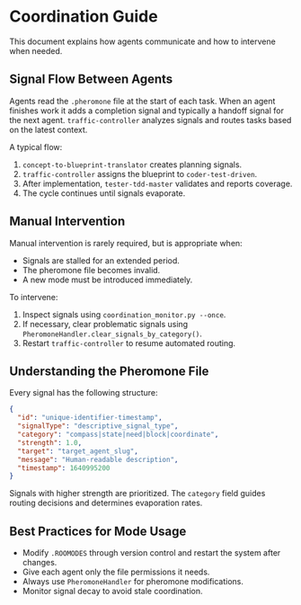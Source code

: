 # Coordination Guide

This document explains how agents communicate and how to intervene when needed.

## Signal Flow Between Agents
Agents read the `.pheromone` file at the start of each task. When an agent finishes work it adds a completion signal and typically a handoff signal for the next agent. `traffic-controller` analyzes signals and routes tasks based on the latest context.

A typical flow:
1. `concept-to-blueprint-translator` creates planning signals.
2. `traffic-controller` assigns the blueprint to `coder-test-driven`.
3. After implementation, `tester-tdd-master` validates and reports coverage.
4. The cycle continues until signals evaporate.

## Manual Intervention
Manual intervention is rarely required, but is appropriate when:
- Signals are stalled for an extended period.
- The pheromone file becomes invalid.
- A new mode must be introduced immediately.

To intervene:
1. Inspect signals using `coordination_monitor.py --once`.
2. If necessary, clear problematic signals using `PheromoneHandler.clear_signals_by_category()`.
3. Restart `traffic-controller` to resume automated routing.

## Understanding the Pheromone File
Every signal has the following structure:
```json
{
  "id": "unique-identifier-timestamp",
  "signalType": "descriptive_signal_type",
  "category": "compass|state|need|block|coordinate",
  "strength": 1.0,
  "target": "target_agent_slug",
  "message": "Human-readable description",
  "timestamp": 1640995200
}
```
Signals with higher strength are prioritized. The `category` field guides routing decisions and determines evaporation rates.

## Best Practices for Mode Usage
- Modify `.ROOMODES` through version control and restart the system after changes.
- Give each agent only the file permissions it needs.
- Always use `PheromoneHandler` for pheromone modifications.
- Monitor signal decay to avoid stale coordination.
